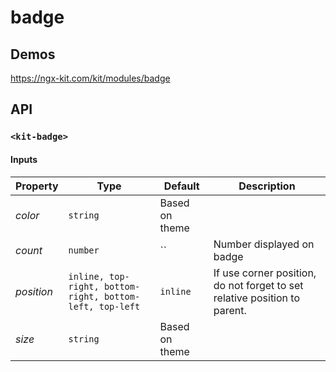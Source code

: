 # badge

## Demos

https://ngx-kit.com/kit/modules/badge

## API

### `<kit-badge>`

#### Inputs

| Property | Type | Default | Description |
| --- | --- | --- | --- |
| *color* | `string` | Based on theme | |
| *count* | `number` | `` | Number displayed on badge |
| *position* | `inline, top-right, bottom-right, bottom-left, top-left` | `inline` | If use corner position, do not forget to set relative position to parent. |
| *size* | `string` | Based on theme | |
